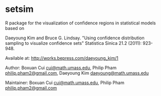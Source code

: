 setsim
======

R package for the visualization of confidence regions in statistical models based on

Daeyoung Kim and Bruce G. Lindsay. "Using confidence distribution sampling to visualize confidence sets" Statistica Sinica 21.2 (2011): 923-948.

Available at: http://works.bepress.com/daeyoung_kim/1

Author: Boxuan Cui <cui@math.umass.edu>, Philip Pham <philip.pham2@gmail.com>, Daeyoung Kim <daeyoung@math.umass.edu>

Maintainer: Boxuan Cui <cui@math.umass.edu>, Philip Pham <philip.pham2@gmail.com>
